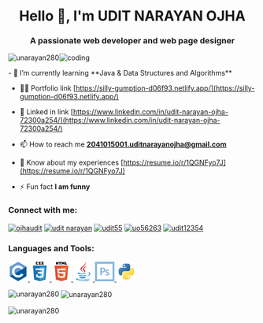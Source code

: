 <h1 align="center">Hello 👋, I'm UDIT NARAYAN OJHA</h1>
<h3 align="center">A passionate web developer and web page designer</h3>
<img align="right"alt="coding"width="400"src="https://www.lambdatest.com/resources/images/news24.gif">
<p align="left"> <img src="https://komarev.com/ghpvc/?username=unarayan280&label=Profile%20views&color=0e75b6&style=flat" alt="unarayan280" /> </p>
- 🌱 I’m currently learning **Java & Data Structures and Algorithms**

- 👨‍💻 Portfolio link [https://silly-gumption-d06f93.netlify.app/](https://silly-gumption-d06f93.netlify.app/)

- 📝 Linked in link [https://www.linkedin.com/in/udit-narayan-ojha-72300a254/](https://www.linkedin.com/in/udit-narayan-ojha-72300a254/)

- 📫 How to reach me **2041015001.uditnarayanojha@gmail.com**

- 📄 Know about my experiences [https://resume.io/r/1QGNFyo7J](https://resume.io/r/1QGNFyo7J)

- ⚡ Fun fact **I am funny**

<h3 align="left">Connect with me:</h3>
<p align="left">
<a href="https://twitter.com/ojhaudit" target="blank"><img align="center" src="https://raw.githubusercontent.com/rahuldkjain/github-profile-readme-generator/master/src/images/icons/Social/twitter.svg" alt="ojhaudit" height="30" width="40" /></a>
<a href="https://fb.com/udit narayan" target="blank"><img align="center" src="https://raw.githubusercontent.com/rahuldkjain/github-profile-readme-generator/master/src/images/icons/Social/facebook.svg" alt="udit narayan" height="30" width="40" /></a>
<a href="https://www.codechef.com/users/udit55" target="blank"><img align="center" src="https://cdn.jsdelivr.net/npm/simple-icons@3.1.0/icons/codechef.svg" alt="udit55" height="30" width="40" /></a>
<a href="https://www.hackerrank.com/uo56263" target="blank"><img align="center" src="https://raw.githubusercontent.com/rahuldkjain/github-profile-readme-generator/master/src/images/icons/Social/hackerrank.svg" alt="uo56263" height="30" width="40" /></a>
<a href="https://www.leetcode.com/udit12354" target="blank"><img align="center" src="https://raw.githubusercontent.com/rahuldkjain/github-profile-readme-generator/master/src/images/icons/Social/leet-code.svg" alt="udit12354" height="30" width="40" /></a>
</p>

<h3 align="left">Languages and Tools:</h3>
<p align="left"> <a href="https://www.cprogramming.com/" target="_blank" rel="noreferrer"> <img src="https://raw.githubusercontent.com/devicons/devicon/master/icons/c/c-original.svg" alt="c" width="40" height="40"/> </a> <a href="https://www.w3schools.com/css/" target="_blank" rel="noreferrer"> <img src="https://raw.githubusercontent.com/devicons/devicon/master/icons/css3/css3-original-wordmark.svg" alt="css3" width="40" height="40"/> </a> <a href="https://www.w3.org/html/" target="_blank" rel="noreferrer"> <img src="https://raw.githubusercontent.com/devicons/devicon/master/icons/html5/html5-original-wordmark.svg" alt="html5" width="40" height="40"/> </a> <a href="https://www.java.com" target="_blank" rel="noreferrer"> <img src="https://raw.githubusercontent.com/devicons/devicon/master/icons/java/java-original.svg" alt="java" width="40" height="40"/> </a> <a href="https://www.photoshop.com/en" target="_blank" rel="noreferrer"> <img src="https://raw.githubusercontent.com/devicons/devicon/master/icons/photoshop/photoshop-line.svg" alt="photoshop" width="40" height="40"/> </a> <a href="https://www.python.org" target="_blank" rel="noreferrer"> <img src="https://raw.githubusercontent.com/devicons/devicon/master/icons/python/python-original.svg" alt="python" width="40" height="40"/> </a> </p>

<p><img align="left" src="https://github-readme-stats.vercel.app/api/top-langs?username=unarayan280&show_icons=true&locale=en&layout=compact" alt="unarayan280" /></p>

<p>&nbsp;<img align="center" src="https://github-readme-stats.vercel.app/api?username=unarayan280&show_icons=true&locale=en" alt="unarayan280" /></p>

<p><img align="center" src="https://github-readme-streak-stats.herokuapp.com/?user=unarayan280&" alt="unarayan280" /></p>
